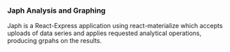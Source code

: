 ### Japh Analysis and Graphing

Japh is a React-Express application using react-materialize which accepts uploads of data series and applies requested analytical operations, producing grpahs on the results.
